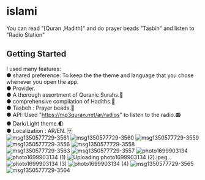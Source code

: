 # islami

You can read "[Quran ,Hadith]" and do prayer beads "Tasbih" and listen to "Radio Station"

## Getting Started

I used many features:<br>
● shared preference: To keep the the theme and language that you chose whenever you open the app.<br>
● Provider.<br>
● A thorough assortment of Quranic Surahs.📖<br>
● comprehensive compilation of Hadiths.📜<br>
● Tasbeh : Prayer beads.📿<br>
● API: Used "https://mp3quran.net/ar/radios" to listen to the radio.📻 <br>
● Dark/Light theme.🌓<br>
● Localization : AR/EN. 🈂<br>
![msg1350577729-3561](https://github.com/salmahossam094/islami/assets/90824795/bfce88a5-b01e-42da-882c-f9cf4955cd5d)
![msg1350577729-3560](https://github.com/salmahossam094/islami/assets/90824795/b5035253-319c-46bb-aadf-46e4d1ac5ea0)
![msg1350577729-3559](https://github.com/salmahossam094/islami/assets/90824795/c17e58ce-1e39-4670-8d57-e40a262dd586)
![msg1350577729-3556](https://github.com/salmahossam094/islami/assets/90824795/cc7da594-d593-4829-9b96-a948518039cb)
![msg1350577729-3558](https://github.com/salmahossam094/islami/assets/90824795/372a1150-cc06-45af-bc1d-6e1fce161171)
![msg1350577729-3563](https://github.com/salmahossam094/islami/assets/90824795/49694d42-4c5b-4833-aa75-814bc96b00e7)
![msg1350577729-3557](https://github.com/salmahossam094/islami/assets/90824795/47553278-90ca-4557-bd91-9b3871318dd4)
![photo1699903134](https://github.com/salmahossam094/islami/assets/90824795/2882deac-bb5a-4f37-bbaa-31b783651b6b)
![photo1699903134 (1)](https://github.com/salmahossam094/islami/assets/90824795/70bb06d7-57c6-4d47-b38d-e94951dd0cfc)
![Uploading photo1699903134 (2).jpeg…]()
![photo1699903134 (3)](https://github.com/salmahossam094/islami/assets/90824795/6fb34fd0-a404-4b24-8a9a-8bfea7848036)
![photo1699903134 (4)](https://github.com/salmahossam094/islami/assets/90824795/1902c256-e6d8-4dec-902d-48317b9ce413)
![msg1350577729-3565](https://github.com/salmahossam094/islami/assets/90824795/60b0efd1-4b23-4db9-9883-2190c592b0b2)
![msg1350577729-3564](https://github.com/salmahossam094/islami/assets/90824795/4ecd4c59-8a4d-4d66-9940-f7cb7818cf2d)





